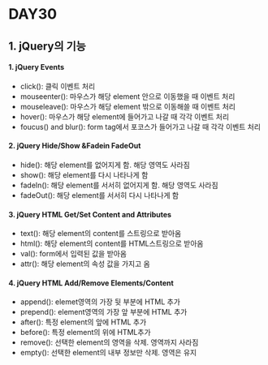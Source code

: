 # DAY30

## 1. jQuery의 기능

#### 1. jQuery Events
* click(): 클릭 이벤트 처리
* mouseenter(): 마우스가 해당 element 안으로 이동했을 때 이벤트 처리
* mouseleave(): 마우스가 해당 element 밖으로 이동해쓸 때 이벤트 처리
* hover(): 마우스가 해당 element에 들어가고 나갈 때 각각 이벤트 처리
* foucus() and blur(): form tag에서 포코스가 들어가고 나갈 때 각각 이벤트 처리

#### 2. jQuery Hide/Show &Fadein FadeOut
* hide(): 해당 element를 없어지게 함. 해당 영역도 사라짐
* show(): 해당 element를 다시 나타나게 함
* fadeIn(): 해당 element를 서서히 없어지게 함. 해당 영역도 사라짐
* fadeOut(): 해당 element를 서서히 다시 나타나게 함

#### 3. jQuery HTML Get/Set Content and Attributes
* text(): 해당 element의 content를 스트링으로 받아옴
* html(): 해당 element의 content를 HTML스트링으로 받아옴
* val(): form에서 입력된 값을 받아옴
* attr(): 해당 element의 속성 값을 가지고 옴

#### 4. jQuery HTML Add/Remove Elements/Content 
* append(): elemet영역의 가장 뒷 부분에 HTML 추가
* prepend(): element영역의 가장 앞 부분에 HTML 추가
* after(): 특정 element의 앞에 HTML 추가
* before(): 특정 element의 위에 HTML추가
* remove(): 선택한 element의 영역을 삭제. 영역까지 사라짐
* empty(): 선택한 element의 내부 정보만 삭제. 영역은 유지
